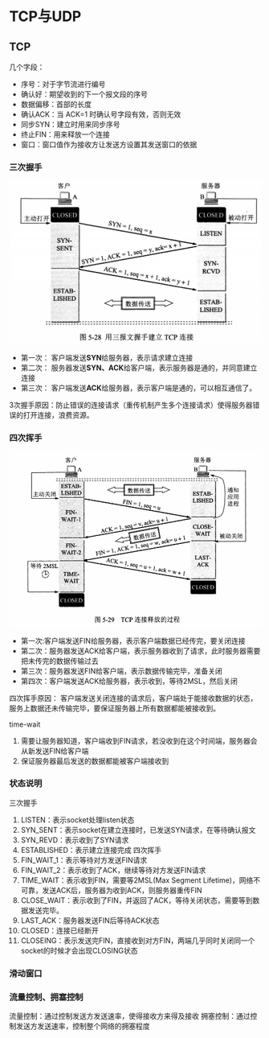 # TCP与UDP

## TCP
几个字段：
* 序号：对于字节流进行编号
* 确认好：期望收到的下一个报文段的序号
* 数据偏移：首部的长度
* 确认ACK：当 ACK=1 时确认号字段有效，否则无效
* 同步SYN：建立时用来同步序号
* 终止FIN：用来释放一个连接
* 窗口：窗口值作为接收方让发送方设置其发送窗口的依据
### 三次握手
![title](https://raw.githubusercontent.com/pallcard/noteImg/master/noteImg/2020/03/14/e92d0ebc-7d46-413b-aec1-34a39602f787-1584172028486.png?token=AHBYBJ5DXSVBS24EB35IC226NSGD4)

* 第一次： 客户端发送**SYN**给服务器，表示请求建立连接
* 第二次： 服务器发送**SYN、ACK**给客户端，表示服务器是通的，并同意建立连接
* 第三次： 客户端发送**ACK**给服务器，表示客户端是通的，可以相互通信了。

3次握手原因：防止错误的连接请求（重传机制产生多个连接请求）使得服务器错误的打开连接，浪费资源。

### 四次挥手
![title](https://raw.githubusercontent.com/pallcard/noteImg/master/noteImg/2020/03/14/f87afe72-c2df-4c12-ac03-9b8d581a8af8-1584172500269.jpg?token=AHBYBJY53R3V3SU4WTLRPN26NSHBI)

* 第一次:客户端发送FIN给服务器，表示客户端数据已经传完，要关闭连接
* 第二次：服务器发送ACK给客户端，表示服务器收到了请求，此时服务器需要把未传完的数据传输过去
* 第三次：服务器发送FIN给客户端，表示数据传输完毕，准备关闭
* 第四次：客户端发送ACK给服务器，表示收到，等待2MSL，然后关闭

四次挥手原因：
客户端发送关闭连接的请求后，客户端处于能接收数据的状态，服务上数据还未传输完毕，要保证服务器上所有数据都能被接收到。

time-wait
1. 需要让服务器知道，客户端收到FIN请求，若没收到在这个时间端，服务器会从新发送FIN给客户端
2. 保证服务器最后发送的数据都能被客户端接收到

### 状态说明
三次握手
1. LISTEN：表示socket处理listen状态
2. SYN_SENT：表示socket在建立连接时，已发送SYN请求，在等待确认报文
3. SYN_REVD：表示收到了SYN请求
4. ESTABLISHED：表示建立连接完成
四次挥手
1. FIN_WAIT_1：表示等待对方发送FIN请求
2. FIN_WAIT_2：表示收到了ACK，继续等待对方发送FIN请求
3. TIME_WAIT：表示收到FIN，需要等2MSL(Max Segment Lifetime)，网络不可靠，发送ACK后，服务器为收到ACK，则服务器重传FIN
4. CLOSE_WAIT：表示收到了FIN，并返回了ACK，等待关闭状态，需要等到数据发送完毕。
5. LAST_ACK：服务器发送FIN后等待ACK状态
6. CLOSED：连接已经断开
7. CLOSEING：表示发送完FIN，直接收到对方FIN，两端几乎同时关闭同一个socket的时候才会出现CLOSING状态

### 滑动窗口

### 流量控制、拥塞控制
流量控制：通过控制发送方发送速率，使得接收方来得及接收
拥塞控制：通过控制发送方发送速率，控制整个网络的拥塞程度